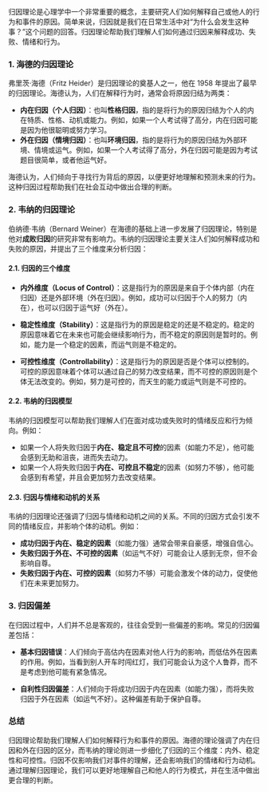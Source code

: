 归因理论是心理学中一个非常重要的概念，主要研究人们如何解释自己或他人的行为和事件的原因。简单来说，归因就是我们在日常生活中对“为什么会发生这种事？”这个问题的回答。归因理论帮助我们理解人们如何通过归因来解释成功、失败、情绪和行为。

### 1. 海德的归因理论

弗里茨·海德（Fritz Heider）是归因理论的奠基人之一，他在 1958 年提出了最早的归因理论。海德认为，人们在解释行为时，通常会将原因归结为两类：

- **内在归因（个人归因）**：也叫**性格归因**，指的是将行为的原因归结为个人的内在特质、性格、动机或能力。例如，如果一个人考试得了高分，内在归因可能是因为他很聪明或努力学习。
- **外在归因（情境归因）**：也叫**环境归因**，指的是将行为的原因归结为外部环境、情境或运气。例如，如果一个人考试得了高分，外在归因可能是因为考试题目很简单，或者他运气好。

海德认为，人们倾向于寻找行为背后的原因，以便更好地理解和预测未来的行为。这种归因过程帮助我们在社会互动中做出合理的判断。

### 2. 韦纳的归因理论

伯纳德·韦纳（Bernard Weiner）在海德的基础上进一步发展了归因理论，特别是他对**成败归因**的研究非常有影响力。韦纳的归因理论主要关注人们如何解释成功和失败的原因，并提出了三个维度来分析归因：

#### 2.1. 归因的三个维度

- **内外维度（Locus of Control）**：这是指行为的原因是来自于个体内部（内在归因）还是外部环境（外在归因）。例如，成功可以归因于个人的努力（内在），也可以归因于运气好（外在）。

- **稳定性维度（Stability）**：这是指行为的原因是稳定的还是不稳定的。稳定的原因意味着它在未来也可能会继续影响行为，而不稳定的原因则是暂时的。例如，能力是一个稳定的因素，而运气则是不稳定的。

- **可控性维度（Controllability）**：这是指行为的原因是否是个体可以控制的。可控的原因意味着个体可以通过自己的努力改变结果，而不可控的原因则是个体无法改变的。例如，努力是可控的，而天生的能力或运气则是不可控的。

#### 2.2. 韦纳的归因模型

韦纳的归因模型可以帮助我们理解人们在面对成功或失败时的情绪反应和行为倾向。例如：

- 如果一个人将失败归因于**内在、稳定且不可控**的因素（如能力不足），他可能会感到无助和沮丧，进而失去动力。
- 如果一个人将失败归因于**内在、可控且不稳定**的因素（如努力不够），他可能会感到有希望，并且会更加努力去改变结果。

#### 2.3. 归因与情绪和动机的关系

韦纳的归因理论还强调了归因与情绪和动机之间的关系。不同的归因方式会引发不同的情绪反应，并影响个体的动机。例如：

- **成功归因于内在、稳定的因素**（如能力强）通常会带来自豪感，增强自信心。
- **失败归因于外在、不可控的因素**（如运气不好）可能会让人感到无奈，但不会影响自尊。
- **失败归因于内在、可控的因素**（如努力不够）可能会激发个体的动力，促使他们在未来更加努力。

### 3. 归因偏差

在归因过程中，人们并不总是客观的，往往会受到一些偏差的影响。常见的归因偏差包括：

- **基本归因错误**：人们倾向于高估内在因素对他人行为的影响，而低估外在因素的作用。例如，当看到别人开车时闯红灯，我们可能会认为这个人鲁莽，而不是考虑到他可能有紧急情况。

- **自利性归因偏差**：人们倾向于将成功归因于内在因素（如能力强），而将失败归因于外在因素（如运气不好）。这种偏差有助于保护自尊。

### 总结

归因理论帮助我们理解人们如何解释行为和事件的原因。海德的理论强调了内在归因和外在归因的区分，而韦纳的理论则进一步细化了归因的三个维度：内外、稳定性和可控性。归因不仅影响我们对事件的理解，还会影响我们的情绪和行为动机。通过理解归因理论，我们可以更好地理解自己和他人的行为模式，并在生活中做出更合理的判断。

